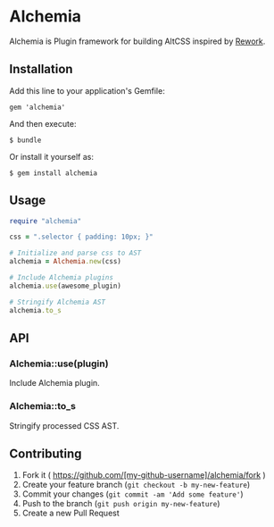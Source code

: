 # Alchemia

Alchemia is Plugin framework for building AltCSS inspired by [Rework](https://github.com/reworkcss/rework).

## Installation

Add this line to your application's Gemfile:

    gem 'alchemia'

And then execute:

    $ bundle

Or install it yourself as:

    $ gem install alchemia

## Usage

```ruby
require "alchemia"

css = ".selector { padding: 10px; }"

# Initialize and parse css to AST
alchemia = Alchemia.new(css)

# Include Alchemia plugins
alchemia.use(awesome_plugin)

# Stringify Alchemia AST
alchemia.to_s
```

## API

### Alchemia::use(plugin)
Include Alchemia plugin.

### Alchemia::to_s
Stringify processed CSS AST.


## Contributing

1. Fork it ( https://github.com/[my-github-username]/alchemia/fork )
2. Create your feature branch (`git checkout -b my-new-feature`)
3. Commit your changes (`git commit -am 'Add some feature'`)
4. Push to the branch (`git push origin my-new-feature`)
5. Create a new Pull Request
